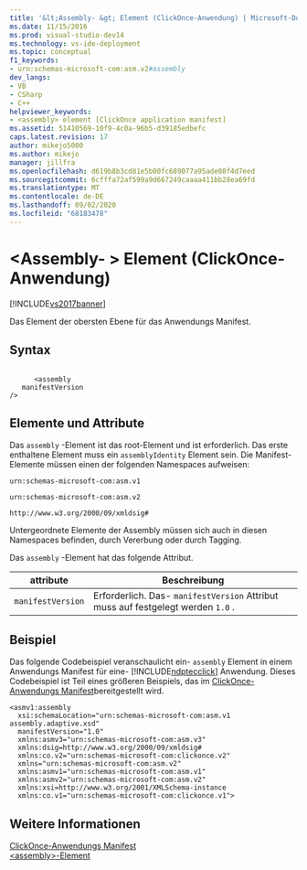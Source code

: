 ```yaml
---
title: '&lt;Assembly- &gt; Element (ClickOnce-Anwendung) | Microsoft-Dokumentation'
ms.date: 11/15/2016
ms.prod: visual-studio-dev14
ms.technology: vs-ide-deployment
ms.topic: conceptual
f1_keywords:
- urn:schemas-microsoft-com:asm.v2#assembly
dev_langs:
- VB
- CSharp
- C++
helpviewer_keywords:
- <assembly> element [ClickOnce application manifest]
ms.assetid: 51410569-10f9-4c0a-96b5-d39185edbefc
caps.latest.revision: 17
author: mikejo5000
ms.author: mikejo
manager: jillfra
ms.openlocfilehash: d619b8b3cd81e5b00fc689077a95ade08f4d7eed
ms.sourcegitcommit: 6cfffa72af599a9d667249caaaa411bb28ea69fd
ms.translationtype: MT
ms.contentlocale: de-DE
ms.lasthandoff: 09/02/2020
ms.locfileid: "68183478"
---
```

# <a name="ltassemblygt-element-clickonce-application"></a>&lt;Assembly- &gt; Element (ClickOnce-Anwendung)
[!INCLUDE[vs2017banner](../includes/vs2017banner.md)]

Das Element der obersten Ebene für das Anwendungs Manifest.  
  
## <a name="syntax"></a>Syntax  
  
```  
  
      <assembly  
   manifestVersion  
/>  
```  
  
## <a name="elements-and-attributes"></a>Elemente und Attribute  
 Das `assembly` -Element ist das root-Element und ist erforderlich. Das erste enthaltene Element muss ein `assemblyIdentity` Element sein. Die Manifest-Elemente müssen einen der folgenden Namespaces aufweisen:  
  
 `urn:schemas-microsoft-com:asm.v1`  
  
 `urn:schemas-microsoft-com:asm.v2`  
  
 `http://www.w3.org/2000/09/xmldsig#`  
  
 Untergeordnete Elemente der Assembly müssen sich auch in diesen Namespaces befinden, durch Vererbung oder durch Tagging.  
  
 Das `assembly` -Element hat das folgende Attribut.  
  
|attribute|Beschreibung|  
|---------------|-----------------|  
|`manifestVersion`|Erforderlich. Das- `manifestVersion` Attribut muss auf festgelegt werden `1.0` .|  
  
## <a name="example"></a>Beispiel  
 Das folgende Codebeispiel veranschaulicht ein- `assembly` Element in einem Anwendungs Manifest für eine- [!INCLUDE[ndptecclick](../includes/ndptecclick-md.md)] Anwendung. Dieses Codebeispiel ist Teil eines größeren Beispiels, das im [ClickOnce-Anwendungs Manifest](../deployment/clickonce-application-manifest.md)bereitgestellt wird.  
  
```  
<asmv1:assembly   
  xsi:schemaLocation="urn:schemas-microsoft-com:asm.v1 assembly.adaptive.xsd"   
  manifestVersion="1.0"   
  xmlns:asmv3="urn:schemas-microsoft-com:asm.v3"  
  xmlns:dsig=http://www.w3.org/2000/09/xmldsig#  
  xmlns:co.v2="urn:schemas-microsoft-com:clickonce.v2"  
  xmlns="urn:schemas-microsoft-com:asm.v2"  
  xmlns:asmv1="urn:schemas-microsoft-com:asm.v1"  
  xmlns:asmv2="urn:schemas-microsoft-com:asm.v2"  
  xmlns:xsi=http://www.w3.org/2001/XMLSchema-instance  
  xmlns:co.v1="urn:schemas-microsoft-com:clickonce.v1">  
```  
  
## <a name="see-also"></a>Weitere Informationen  
 [ClickOnce-Anwendungs Manifest](../deployment/clickonce-application-manifest.md)   
 [\<assembly>-Element](../deployment/assembly-element-clickonce-deployment.md)
